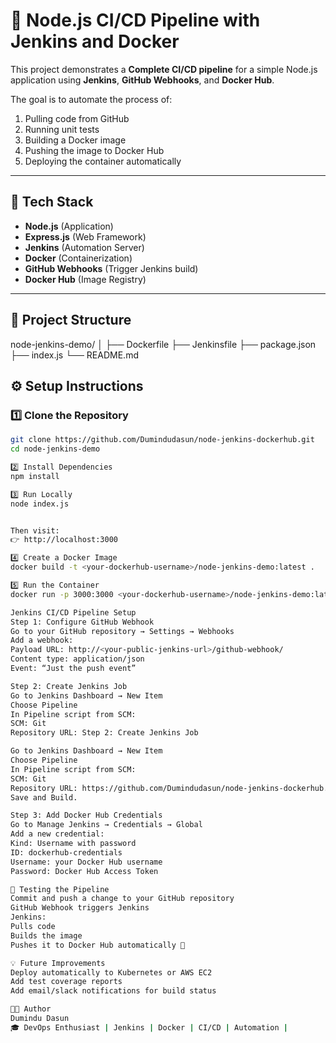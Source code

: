 # 🚀 Node.js CI/CD Pipeline with Jenkins and Docker

This project demonstrates a **Complete CI/CD pipeline** for a simple Node.js application using **Jenkins**, **GitHub Webhooks**, and **Docker Hub**.

The goal is to automate the process of:
1. Pulling code from GitHub
2. Running unit tests
3. Building a Docker image
4. Pushing the image to Docker Hub
5. Deploying the container automatically

---

## 🧠 Tech Stack

- **Node.js** (Application)
- **Express.js** (Web Framework)
- **Jenkins** (Automation Server)
- **Docker** (Containerization)
- **GitHub Webhooks** (Trigger Jenkins build)
- **Docker Hub** (Image Registry)

---

## 📁 Project Structure

node-jenkins-demo/
│
├── Dockerfile
├── Jenkinsfile
├── package.json
├── index.js
└── README.md


## ⚙️ Setup Instructions

### 1️⃣ Clone the Repository
```bash
git clone https://github.com/Dumindudasun/node-jenkins-dockerhub.git
cd node-jenkins-demo

2️⃣ Install Dependencies
npm install

3️⃣ Run Locally
node index.js


Then visit:
👉 http://localhost:3000

4️⃣ Create a Docker Image
docker build -t <your-dockerhub-username>/node-jenkins-demo:latest .

5️⃣ Run the Container
docker run -p 3000:3000 <your-dockerhub-username>/node-jenkins-demo:latest

Jenkins CI/CD Pipeline Setup
Step 1: Configure GitHub Webhook
Go to your GitHub repository → Settings → Webhooks
Add a webhook:
Payload URL: http://<your-public-jenkins-url>/github-webhook/
Content type: application/json
Event: “Just the push event”

Step 2: Create Jenkins Job
Go to Jenkins Dashboard → New Item
Choose Pipeline
In Pipeline script from SCM:
SCM: Git
Repository URL: Step 2: Create Jenkins Job

Go to Jenkins Dashboard → New Item
Choose Pipeline
In Pipeline script from SCM:
SCM: Git
Repository URL: https://github.com/Dumindudasun/node-jenkins-dockerhub.git
Save and Build.

Step 3: Add Docker Hub Credentials
Go to Manage Jenkins → Credentials → Global
Add a new credential:
Kind: Username with password
ID: dockerhub-credentials
Username: your Docker Hub username
Password: Docker Hub Access Token

🧪 Testing the Pipeline
Commit and push a change to your GitHub repository
GitHub Webhook triggers Jenkins
Jenkins:
Pulls code
Builds the image
Pushes it to Docker Hub automatically 🎉

💡 Future Improvements
Deploy automatically to Kubernetes or AWS EC2
Add test coverage reports
Add email/slack notifications for build status

👨‍💻 Author
Dumindu Dasun
🎓 DevOps Enthusiast | Jenkins | Docker | CI/CD | Automation |